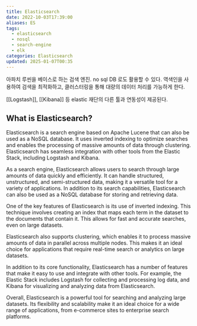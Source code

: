 ```yaml
---
title: Elasticsearch
date: 2022-10-03T17:39:00
aliases: ES
tags:
  - elasticsearch
  - nosql
  - search-engine
  - elk
categories: Elasticsearch
updated: 2025-01-07T00:35
---
```


아파치 루씬을 베이스로 하는 검색 엔진. no sql DB 로도 활용할 수 있다. 역색인을 사용하여 검색을 최적화하고, 클러스터링을 통해 대량의 데이터 처리를 가능하게 한다.

[[Logstash]], [[Kibana]] 등 elastic 재단의 다른 툴과 연동성이 제공된다.

## What is Elasticsearch?

Elasticsearch is a search engine based on Apache Lucene that can also be used as a NoSQL database. It uses inverted indexing to optimize searches and enables the processing of massive amounts of data through clustering. Elasticsearch has seamless integration with other tools from the Elastic Stack, including Logstash and Kibana.

As a search engine, Elasticsearch allows users to search through large amounts of data quickly and efficiently. It can handle structured, unstructured, and semi-structured data, making it a versatile tool for a variety of applications. In addition to its search capabilities, Elasticsearch can also be used as a NoSQL database for storing and retrieving data.

One of the key features of Elasticsearch is its use of inverted indexing. This technique involves creating an index that maps each term in the dataset to the documents that contain it. This allows for fast and accurate searches, even on large datasets.

Elasticsearch also supports clustering, which enables it to process massive amounts of data in parallel across multiple nodes. This makes it an ideal choice for applications that require real-time search or analytics on large datasets.

In addition to its core functionality, Elasticsearch has a number of features that make it easy to use and integrate with other tools. For example, the Elastic Stack includes Logstash for collecting and processing log data, and Kibana for visualizing and analyzing data from Elasticsearch.

Overall, Elasticsearch is a powerful tool for searching and analyzing large datasets. Its flexibility and scalability make it an ideal choice for a wide range of applications, from e-commerce sites to enterprise search platforms.
